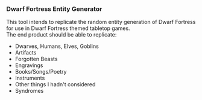 ### Dwarf Fortress Entity Generator  
This tool intends to replicate the random entity generation of Dwarf Fortress for use in Dwarf Fortress themed tabletop games.  
The end product should be able to replicate:
 - Dwarves, Humans, Elves, Goblins
 - Artifacts
 - Forgotten Beasts
 - Engravings
 - Books/Songs/Poetry
 - Instruments
 - Other things I hadn't considered
 - Syndromes
